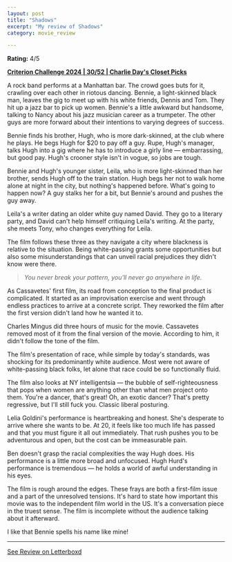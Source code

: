 ```yaml
---
layout: post
title: "Shadows"
excerpt: "My review of Shadows"
category: movie_review

---
```


**Rating:** 4/5

<b><a href="https://boxd.it/qWjuA/detail" rel="nofollow">Criterion Challenge 2024 | 30/52 | Charlie Day's Closet Picks</a></b>

A rock band performs at a Manhattan bar. The crowd goes buts for it, crawling over each other in riotous dancing. Bennie, a light-skinned black man, leaves the gig to meet up with his white friends, Dennis and Tom. They hit up a jazz bar to pick up women. Bennie's a little awkward but handsome, talking to Nancy about his jazz musician career as a trumpeter. The other guys are more forward about their intentions to varying degrees of success.

Bennie finds his brother, Hugh, who is more dark-skinned, at the club where he plays. He begs Hugh for $20 to pay off a guy. Rupe, Hugh's manager, talks Hugh into a gig where he has to introduce a girly line — embarrassing, but good pay. Hugh's crooner style isn't in vogue, so jobs are tough.

Bennie and Hugh's younger sister, Leila, who is more light-skinned than her brother, sends Hugh off to the train station. Hugh begs her not to walk home alone at night in the city, but nothing's happened before. What's going to happen now? A guy stalks her for a bit, but Bennie's around and pushes the guy away.

Leila's a writer dating an older white guy named David. They go to a literary party, and David can't help himself critiquing Leila's writing. At the party, she meets Tony, who changes everything for Leila.

The film follows these three as they navigate a city where blackness is relative to the situation. Being white-passing grants some opportunities but also some misunderstandings that can unveil racial prejudices they didn't know were there.

<blockquote><i>You never break your pattern, you'll never go anywhere in life.</i></blockquote>As Cassavetes' first film, its road from conception to the final product is complicated. It started as an improvisation exercise and went through endless practices to arrive at a concrete script. They reworked the film after the first version didn't land how he wanted it to.

Charles Mingus did three hours of music for the movie. Cassavetes removed most of it from the final version of the movie. According to him, it didn't follow the tone of the film.

The film's presentation of race, while simple by today's standards, was shocking for its predominantly white audience. Most were not aware of white-passing black folks, let alone that race could be so functionally fluid.

The film also looks at NY intelligentsia — the bubble of self-righteousness that pops when women are anything other than what men project onto them. You're a dancer, that's great! Oh, an exotic dancer? That's pretty regressive, but I'll still fuck you. Classic liberal posturing.

Lelia Goldini's performance is heartbreaking and honest. She's desperate to arrive where she wants to be. At 20, it feels like too much life has passed and that you must figure it all out immediately. That rush pushes you to be adventurous and open, but the cost can be immeasurable pain.

Ben doesn't grasp the racial complexities the way Hugh does. His performance is a little more broad and unfocused. Hugh Hurd's performance is tremendous — he holds a world of awful understanding in his eyes.

The film is rough around the edges. These frays are both a first-film issue and a part of the unresolved tensions. It's hard to state how important this movie was to the independent film world in the US. It's a conversation piece in the truest sense. The film is incomplete without the audience talking about it afterward. 

I like that Bennie spells his name like mine!

<hr>

[See Review on Letterboxd](https://boxd.it/6Vy5zJ)
